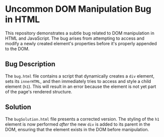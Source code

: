 # Uncommon DOM Manipulation Bug in HTML

This repository demonstrates a subtle bug related to DOM manipulation in HTML and JavaScript. The bug arises from attempting to access and modify a newly created element's properties before it's properly appended to the DOM. 

## Bug Description
The `bug.html` file contains a script that dynamically creates a `div` element, sets its `innerHTML`, and then immediately tries to access and style a child element (`h1`).  This will result in an error because the element is not yet part of the page's rendered structure.

## Solution
The `bugSolution.html` file presents a corrected version. The styling of the `h1` element is now performed *after* the new `div` is added to its parent in the DOM, ensuring that the element exists in the DOM before manipulation.